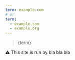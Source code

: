 ```yaml
---
term: example.com
# or
term:
  - example.com
  - example.org
---
```


> {term}

⚠️ This site is run by bla bla bla

